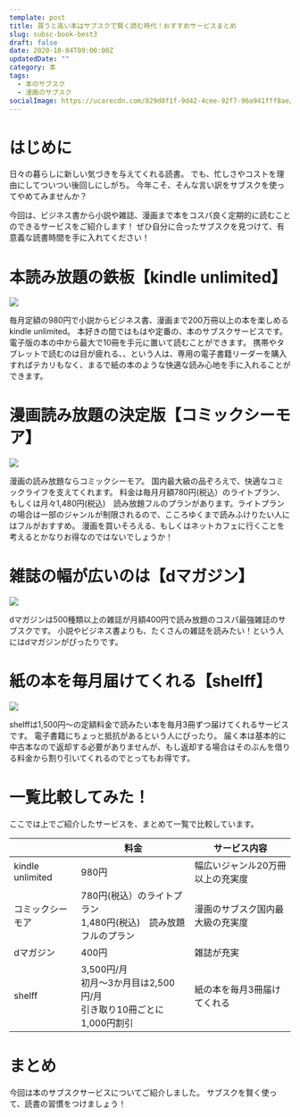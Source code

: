 ```yaml
---
template: post
title: 買うと高い本はサブスクで賢く読む時代！おすすめサービスまとめ
slug: subsc-book-best3
draft: false
date: 2020-10-04T09:00:00Z
updatedDate: ""
category: 本
tags:
  - 本のサブスク
  - 漫画のサブスク
socialImage: https://ucarecdn.com/829d8f1f-9d42-4cee-92f7-96a941fff8ae/
---
```


# はじめに
日々の暮らしに新しい気づきを与えてくれる読書。
でも、忙しさやコストを理由にしてついつい後回しにしがち。
今年こそ、そんな言い訳をサブスクを使ってやめてみませんか？

今回は、ビジネス書から小説や雑誌、漫画まで本をコスパ良く定期的に読むことのできるサービスをご紹介します！
ぜひ自分に合ったサブスクを見つけて、有意義な読書時間を手に入れてください！


# 本読み放題の鉄板【kindle unlimited】
![](https://ucarecdn.com/bb0cca8e-1878-45db-8c7f-b1d0d534f3b9/)

毎月定額の980円で小説からビジネス書、漫画まで200万冊以上の本を楽しめるkindle unlimited。
本好きの間ではもはや定番の、本のサブスクサービスです。
電子版の本の中から最大で10冊を手元に置いて読むことができます。
携帯やタブレットで読むのは目が疲れる、、という人は、専用の電子書籍リーダーを購入すればテカリもなく、まるで紙の本のような快適な読み心地を手に入れることができます。

# 漫画読み放題の決定版【コミックシーモア】

![](https://ucarecdn.com/f9e92320-abd5-4f19-a2d7-5c5f5832138b/)

漫画の読み放題ならコミックシーモア。
国内最大級の品ぞろえで、快適なコミックライフを支えてくれます。
料金は毎月月額780円(税込）のライトプラン、もしくは月々1,480円(税込)　読み放題フルのプランがあります。ライトプランの場合は一部のジャンルが制限されるので、こころゆくまで読みふけりたい人にはフルがおすすめ。
漫画を買いそろえる、もしくはネットカフェに行くことを考えるとかなりお得なのではないでしょうか！

# 雑誌の幅が広いのは【dマガジン】
![](https://ucarecdn.com/15590f58-906f-47dd-b203-3a1056afdaf5/)

dマガジンは500種類以上の雑誌が月額400円で読み放題のコスパ最強雑誌のサブスクです。
小説やビジネス書よりも、たくさんの雑誌を読みたい！という人にはdマガジンがぴったりです。

# 紙の本を毎月届けてくれる【shelff】

![](https://ucarecdn.com/12139162-3d6e-4ad0-a555-41c06b77546e/)

shelffは1,500円～の定額料金で読みたい本を毎月3冊ずつ届けてくれるサービスです。
電子書籍にちょっと抵抗があるという人にぴったり。
届く本は基本的に中古本なので返却する必要がありませんが、もし返却する場合はそのぶんを借りる料金から割り引いてくれるのでとってもお得です。


# 一覧比較してみた！

ここでは上でご紹介したサービスを、まとめて一覧で比較しています。

|  | 料金 | サービス内容 |
| --- | --- | --- |
| kindle unlimited | 980円 | 幅広いジャンル20万冊以上の充実度 |
| コミックシーモア | 780円(税込）のライトプラン<br>1,480円(税込)　読み放題フルのプラン | 漫画のサブスク国内最大級の充実度 |
| dマガジン | 400円 | 雑誌が充実 |
| shelff | 3,500円/月<br>初月～3か月目は2,500円/月<br>引き取り10冊ごとに1,000円割引 | 紙の本を毎月3冊届けてくれる |

# まとめ
今回は本のサブスクサービスについてご紹介しました。
サブスクを賢く使って、読書の習慣をつけましょう！
